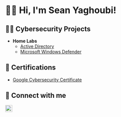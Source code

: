 <h1>👋🏻 Hi, I'm Sean Yaghoubi! 
<h2>👨‍💻 Cybersecurity Projects</h2>

- <b>Home Labs</b>
  - [Active Directory](https://github.com/Yagoobz/ActiveDirectoryLab/tree/main)
  - [Microsoft Windows Defender](https://www.coursera.org/learn/microsoft-windows-defender-and-firewall-for-beginners/ungradedLti/C6RV2/lab-2-microsoft-windows-defender-firewall) 

<h2>📄 Certifications</h2>

- [Google Cybersecurity Certificate](https://www.credly.com/badges/01d71e21-671e-45c5-8a4a-b3267e4dab57/linked_in_profile)



<h2> 🤳 Connect with me</h2>

[<img align="left" alt="SeanYaghoubi | LinkedIn" width="22px" src="https://cdn.jsdelivr.net/npm/simple-icons@v3/icons/linkedin.svg" />][linkedin]

[linkedin]: https://www.linkedin.com/in/sean-yaghoubi-87b5a5227/

